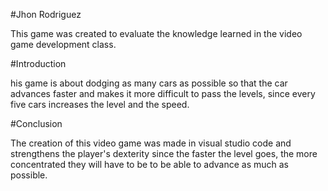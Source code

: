 #Jhon Rodriguez

This game was created to evaluate the knowledge learned in the video game development class. 

#Introduction 

his game is about dodging as many cars as possible so that the car advances faster and makes it more difficult to pass the levels, since every five cars increases the level and the speed.  

#Conclusion

The creation of this video game was made in visual studio code and strengthens the player's dexterity since the faster the level goes, the more concentrated they will have to be to be able to advance as much as possible.
